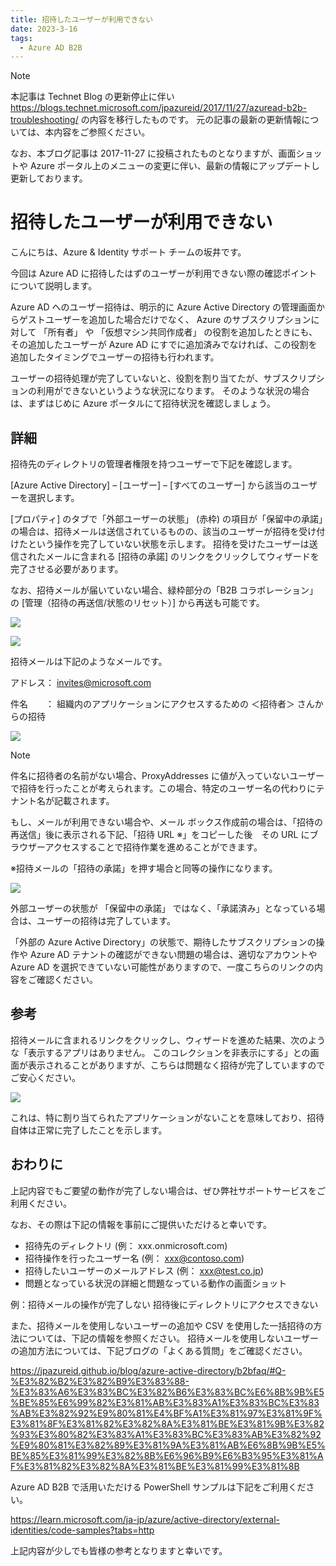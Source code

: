 ```yaml
---
title: 招待したユーザーが利用できない
date: 2023-3-16
tags:
  - Azure AD B2B
---
```


> [!NOTE]
> 本記事は Technet Blog の更新停止に伴い https://blogs.technet.microsoft.com/jpazureid/2017/11/27/azuread-b2b-troubleshooting/ の内容を移行したものです。
> 元の記事の最新の更新情報については、本内容をご参照ください。
> 
> なお、本ブログ記事は 2017-11-27 に投稿されたものとなりますが、画面ショットや Azure ポータル上のメニューの変更に伴い、最新の情報にアップデートし更新しております。

# 招待したユーザーが利用できない

こんにちは、Azure & Identity サポート チームの坂井です。

今回は Azure AD に招待したはずのユーザーが利用できない際の確認ポイントについて説明します。

Azure AD へのユーザー招待は、明示的に Azure Active Directory の管理画面からゲストユーザーを追加した場合だけでなく、 Azure のサブスクリプションに対して 「所有者」 や 「仮想マシン共同作成者」 の役割を追加したときにも、その追加したユーザーが Azure AD にすでに追加済みでなければ、この役割を追加したタイミングでユーザーの招待も行われます。

ユーザーの招待処理が完了していないと、役割を割り当てたが、サブスクリプションの利用ができないというような状況になります。
そのような状況の場合は、まずはじめに Azure ポータルにて招待状況を確認しましょう。

## 詳細

招待先のディレクトリの管理者権限を持つユーザーで下記を確認します。

[Azure Active Directory] – [ユーザー] – [すべてのユーザー] から該当のユーザーを選択します。

[プロパティ] のタブで「外部ユーザーの状態」 (赤枠) の項目が「保留中の承諾」の場合は、招待メールは送信されているものの、該当のユーザーが招待を受け付けたという操作を完了していない状態を示します。
招待を受けたユーザーは送信されたメールに含まれる [招待の承諾] のリンクをクリックしてウィザードを完了させる必要があります。

なお、招待メールが届いていない場合、緑枠部分の「B2B コラボレーション」の [管理（招待の再送信/状態のリセット）] から再送も可能です。

![](./azuread-b2b-troubleshooting/new1.png)

![](./azuread-b2b-troubleshooting/new2.png)

招待メールは下記のようなメールです。


アドレス： invites@microsoft.com

件名　　： 組織内のアプリケーションにアクセスするための ＜招待者＞ さんからの招待


![](./azuread-b2b-troubleshooting/new3.png)

> [!NOTE]
> 件名に招待者の名前がない場合、ProxyAddresses に値が入っていないユーザーで招待を行ったことが考えられます。この場合、特定のユーザー名の代わりにテナント名が記載されます。


もし、メールが利用できない場合や、メール ボックス作成前の場合は、「招待の再送信」後に表示される下記、「招待 URL ※」をコピーした後　その URL にブラウザーアクセスすることで招待作業を進めることができます。

※招待メールの「招待の承諾」を押す場合と同等の操作になります。

![](./azuread-b2b-troubleshooting/new4.png)

外部ユーザーの状態が 「保留中の承諾」 ではなく、「承諾済み」となっている場合は、ユーザーの招待は完了しています。


「外部の Azure Active Directory」の状態で、期待したサブスクリプションの操作や Azure AD テナントの確認ができない問題の場合は、適切なアカウントや Azure AD を選択できていない可能性がありますので、一度こちらのリンクの内容をご確認ください。

## 参考

招待メールに含まれるリンクをクリックし、ウィザードを進めた結果、次のような「表示するアプリはありません。 このコレクションを非表示にする」との画面が表示されることがありますが、こちらは問題なく招待が完了していますのでご安心ください。

![](./azuread-b2b-troubleshooting/new5.png)

これは、特に割り当てられたアプリケーションがないことを意味しており、招待自体は正常に完了したことを示します。

## おわりに

上記内容でもご要望の動作が完了しない場合は、ぜひ弊社サポートサービスをご利用ください。

なお、その際は下記の情報を事前にご提供いただけると幸いです。


- 招待先のディレクトリ (例： xxx.onmicrosoft.com)
- 招待操作を行ったユーザー名 (例： xxx@contoso.com)
- 招待したいユーザーのメールアドレス (例： xxx@test.co.jp)
- 問題となっている状況の詳細と問題なっている動作の画面ショット

例：招待メールの操作が完了しない
    招待後にディレクトリにアクセスできない


また、招待メールを使用しないユーザーの追加や CSV を使用した一括招待の方法については、下記の情報を参照ください。
招待メールを使用しないユーザーの追加方法については、下記ブログの「よくある質問」をご確認ください。

https://jpazureid.github.io/blog/azure-active-directory/b2bfaq/#Q-%E3%82%B2%E3%82%B9%E3%83%88-%E3%83%A6%E3%83%BC%E3%82%B6%E3%83%BC%E6%8B%9B%E5%BE%85%E6%99%82%E3%81%AB%E3%83%A1%E3%83%BC%E3%83%AB%E3%82%92%E9%80%81%E4%BF%A1%E3%81%97%E3%81%9F%E3%81%8F%E3%81%82%E3%82%8A%E3%81%BE%E3%81%9B%E3%82%93%E3%80%82%E3%83%A1%E3%83%BC%E3%83%AB%E3%82%92%E9%80%81%E3%82%89%E3%81%9A%E3%81%AB%E6%8B%9B%E5%BE%85%E3%81%99%E3%82%8B%E6%96%B9%E6%B3%95%E3%81%AF%E3%81%82%E3%82%8A%E3%81%BE%E3%81%99%E3%81%8B

Azure AD B2B で活用いただける PowerShell サンプルは下記をご利用ください。

https://learn.microsoft.com/ja-jp/azure/active-directory/external-identities/code-samples?tabs=http

上記内容が少しでも皆様の参考となりますと幸いです。
